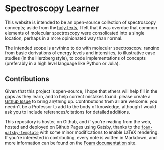 # Spectroscopy Learner

This website is intended to be an open-source collection of spectroscopy concepts; aside from
the [holy texts](texts/books.md), I felt that it was overdue that common elements of molecular
spectroscopy were consolidated into a single location, perhaps in a more opinionated way than
normal.

The intended scope is anything to do with molecular spectroscopy, ranging from basic derivations
of energy levels and intensities, to illustrative case studies (in the Herzberg style), to code
implementations of concepts (preferably in a high level language like Python or Julia).

## Contributions

Given that this project is open-source, I hope that others will help fill in the gaps as they
learn, and to help correct mistakes found: please create a [Github Issue](https://github.com/laserkelvin/spectroscopy-learner/issues)
to bring anything up. Contributions from all are welcome: you needn't be a Professor to add
to the body of knowledge, although I would ask you to include references/citations for detailed
additions.

This repository is hosted on Github, and if you're reading from the web, hosted and deployed on Github Pages
using Gatsby, thanks to the [`foam-gatsby-template`](https://github.com/mathieudutour/foam-gatsby-template) with
some minor modifications to enable LaTeX rendering. If you're interested in contributing, every note is written
in Markdown, and more information can be found on the [Foam documentation](https://foambubble.github.io/foam) site.